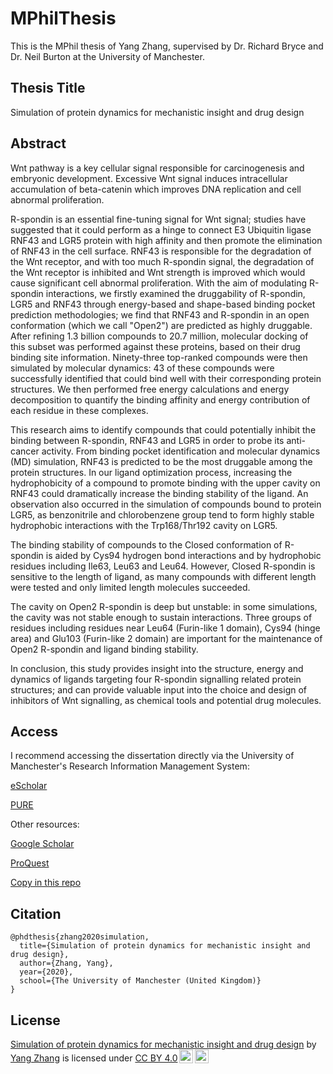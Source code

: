 # MPhilThesis
This is the MPhil thesis of Yang Zhang, supervised by Dr. Richard Bryce and Dr. Neil Burton at the University of Manchester.

## Thesis Title
Simulation of protein dynamics for mechanistic insight and drug design

## Abstract
Wnt pathway is a key cellular signal responsible for carcinogenesis and embryonic development. Excessive Wnt signal induces intracellular accumulation of beta-catenin which improves DNA replication and cell abnormal proliferation. 

R-spondin is an essential fine-tuning signal for Wnt signal; studies have suggested that it could perform as a hinge to connect E3 Ubiquitin ligase RNF43 and LGR5 protein with high affinity and then promote the elimination of RNF43 in the cell surface. RNF43 is responsible for the degradation of the Wnt receptor, and with too much R-spondin signal, the degradation of the Wnt receptor is inhibited and Wnt strength is improved which would cause significant cell abnormal proliferation. With the aim of modulating R-spondin interactions, we firstly examined the druggability of R-spondin, LGR5 and RNF43 through energy-based and shape-based binding pocket prediction methodologies; we find that RNF43 and R-spondin in an open conformation (which we call "Open2") are predicted as highly druggable. After refining 1.3 billion compounds to 20.7 million, molecular docking of this subset was performed against these proteins, based on their drug binding site information. Ninety-three top-ranked compounds were then simulated by molecular dynamics: 43 of these compounds were successfully identified that could bind well with their corresponding protein structures. We then performed free energy calculations and energy decomposition to quantify the binding affinity and energy contribution of each residue in these complexes. 

This research aims to identify compounds that could potentially inhibit the binding between R-spondin, RNF43 and LGR5 in order to probe its anti-cancer activity. From binding pocket identification and molecular dynamics (MD) simulation, RNF43 is predicted to be the most druggable among the protein structures. In our ligand optimization process, increasing the hydrophobicity of a compound to promote binding with the upper cavity on RNF43 could dramatically increase the binding stability of the ligand. An observation also occurred in the simulation of compounds bound to protein LGR5, as benzonitrile and chlorobenzene group tend to form highly stable hydrophobic interactions with the Trp168/Thr192 cavity on LGR5. 

The binding stability of compounds to the Closed conformation of R-spondin is aided by Cys94 hydrogen bond interactions and by hydrophobic residues including Ile63, Leu63 and Leu64. However, Closed R-spondin is sensitive to the length of ligand, as many compounds with different length were tested and only limited length molecules succeeded. 

The cavity on Open2 R-spondin is deep but unstable: in some simulations, the cavity was not stable enough to sustain interactions. Three groups of residues including residues near Leu64 (Furin-like 1 domain), Cys94 (hinge area) and Glu103 (Furin-like 2 domain) are important for the maintenance of Open2 R-spondin and ligand binding stability. 

In conclusion, this study provides insight into the structure, energy and dynamics of ligands targeting four R-spondin signalling related protein structures; and can provide valuable input into the choice and design of inhibitors of Wnt signalling, as chemical tools and potential drug molecules.

## Access 
I recommend accessing the dissertation directly via the University of Manchester's Research Information Management System:

[eScholar](https://www.escholar.manchester.ac.uk/uk-ac-man-scw:323328)

[PURE](https://research.manchester.ac.uk/en/studentTheses/simulation-of-protein-dynamics-for-mechanistic-insight-and-drug-d)

Other resources:

[Google Scholar](https://scholar.google.com/scholar?q=Simulation+of+protein+dynamics+for+mechanistic+insight+and+drug+design)

[ProQuest](https://www.proquest.com/docview/2568539566)

[Copy in this repo](http://raw.githubusercontent.com/miemiemmmm/MPhilThesis/master/Thesis.pdf)

## Citation
```
@phdthesis{zhang2020simulation,
  title={Simulation of protein dynamics for mechanistic insight and drug design},
  author={Zhang, Yang},
  year={2020},
  school={The University of Manchester (United Kingdom)}
}
```

## License
<p xmlns:cc="http://creativecommons.org/ns#" xmlns:dct="http://purl.org/dc/terms/"><a property="dct:title" rel="cc:attributionURL" href="https://research.manchester.ac.uk/en/studentTheses/simulation-of-protein-dynamics-for-mechanistic-insight-and-drug-d">Simulation of protein dynamics for mechanistic insight and drug design</a> by <a rel="cc:attributionURL dct:creator" property="cc:attributionName" href="https://miemiemmmm.github.io/">Yang Zhang</a> is licensed under <a href="http://creativecommons.org/licenses/by/4.0/?ref=chooser-v1" target="_blank" rel="license noopener noreferrer" style="display:inline-block;">CC BY 4.0<img style="height:22px!important;margin-left:3px;vertical-align:text-bottom;" src="https://mirrors.creativecommons.org/presskit/icons/cc.svg?ref=chooser-v1"><img style="height:22px!important;margin-left:3px;vertical-align:text-bottom;" src="https://mirrors.creativecommons.org/presskit/icons/by.svg?ref=chooser-v1"></a></p>

